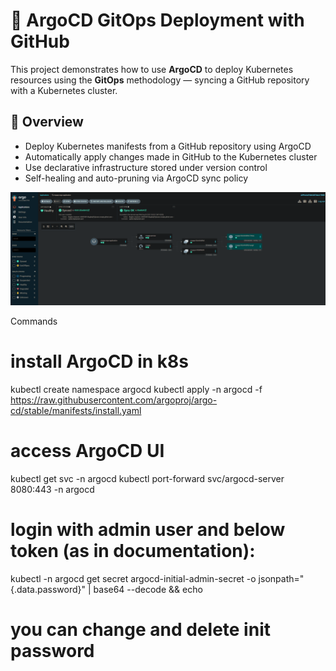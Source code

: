 # 🚀 ArgoCD GitOps Deployment with GitHub

This project demonstrates how to use **ArgoCD** to deploy Kubernetes resources using the **GitOps** methodology — syncing a GitHub repository with a Kubernetes cluster.

## 📖 Overview

- Deploy Kubernetes manifests from a GitHub repository using ArgoCD
- Automatically apply changes made in GitHub to the Kubernetes cluster
- Use declarative infrastructure stored under version control
- Self-healing and auto-pruning via ArgoCD sync policy

![Example Image](argocd.png)

Commands 

# install ArgoCD in k8s
kubectl create namespace argocd
kubectl apply -n argocd -f https://raw.githubusercontent.com/argoproj/argo-cd/stable/manifests/install.yaml

# access ArgoCD UI
kubectl get svc -n argocd
kubectl port-forward svc/argocd-server 8080:443 -n argocd

# login with admin user and below token (as in documentation):
kubectl -n argocd get secret argocd-initial-admin-secret -o jsonpath="{.data.password}" | base64 --decode && echo

# you can change and delete init password
